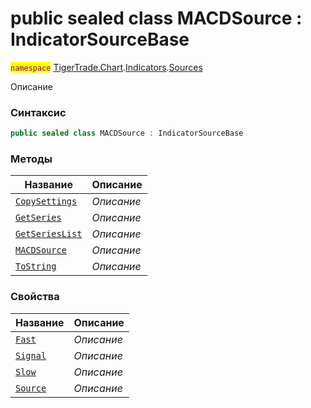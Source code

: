 
# public sealed class MACDSource : IndicatorSourceBase
<mark style="color:purple;">`namespace`</mark> [TigerTrade.Chart](../../../TigerTrade.Chart.md).[Indicators](../../../TigerTrade.Chart/Indicators.md).[Sources](../../../TigerTrade.Chart/Indicators/Sources.md)



Описание

### Синтаксис
```csharp
public sealed class MACDSource : IndicatorSourceBase
```


### Методы
| Название | Описание |
| --- | --- |
| [`CopySettings`](./MACDSource.cs/Методы/CopySettings.md) | *Описание* |
| [`GetSeries`](./MACDSource.cs/Методы/GetSeries.md) | *Описание* |
| [`GetSeriesList`](./MACDSource.cs/Методы/GetSeriesList.md) | *Описание* |
| [`MACDSource`](./MACDSource.cs/Методы/MACDSource.md) | *Описание* |
| [`ToString`](./MACDSource.cs/Методы/ToString.md) | *Описание* |

### Свойства
| Название | Описание |
| --- | --- |
| [`Fast`](./MACDSource.cs/Свойства/Fast.md) | *Описание* |
| [`Signal`](./MACDSource.cs/Свойства/Signal.md) | *Описание* |
| [`Slow`](./MACDSource.cs/Свойства/Slow.md) | *Описание* |
| [`Source`](./MACDSource.cs/Свойства/Source.md) | *Описание* |



